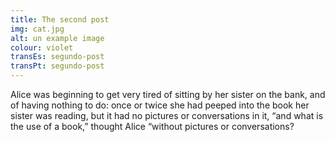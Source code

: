```yaml
---
title: The second post
img: cat.jpg
alt: un example image
colour: violet
transEs: segundo-post
transPt: segundo-post
---
```


Alice was beginning to get very tired of sitting by her sister on the bank, and of having nothing to do: once or twice she had peeped into the book her sister was reading, but it had no pictures or conversations in it, “and what is the use of a book,” thought Alice “without pictures or conversations?